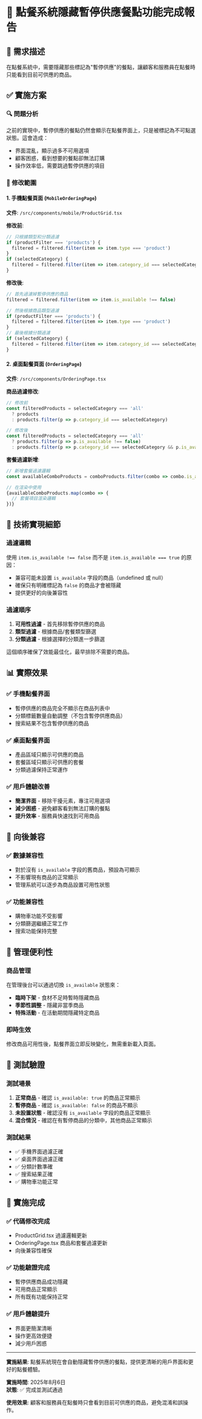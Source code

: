 # 🚫 點餐系統隱藏暫停供應餐點功能完成報告

## 🎯 需求描述

在點餐系統中，需要隱藏那些標記為"暫停供應"的餐點，讓顧客和服務員在點餐時只能看到目前可供應的商品。

## ✅ 實施方案

### 🔍 問題分析
之前的實現中，暫停供應的餐點仍然會顯示在點餐界面上，只是被標記為不可點選狀態。這會造成：
- 界面混亂，顯示過多不可用選項
- 顧客困惑，看到想要的餐點卻無法訂購
- 操作效率低，需要跳過暫停供應的項目

### 📱 修改範圍

#### 1. 手機點餐頁面 (`MobileOrderingPage`)
**文件**: `/src/components/mobile/ProductGrid.tsx`

**修改前**:
```typescript
// 只根據類型和分類過濾
if (productFilter === 'products') {
  filtered = filtered.filter(item => item.type === 'product')
}
if (selectedCategory) {
  filtered = filtered.filter(item => item.category_id === selectedCategory)
}
```

**修改後**:
```typescript
// 首先過濾掉暫停供應的商品
filtered = filtered.filter(item => item.is_available !== false)

// 然後根據商品類型過濾
if (productFilter === 'products') {
  filtered = filtered.filter(item => item.type === 'product')
}
// 最後根據分類過濾
if (selectedCategory) {
  filtered = filtered.filter(item => item.category_id === selectedCategory)
}
```

#### 2. 桌面點餐頁面 (`OrderingPage`)
**文件**: `/src/components/OrderingPage.tsx`

**商品過濾修改**:
```typescript
// 修改前
const filteredProducts = selectedCategory === 'all' 
  ? products 
  : products.filter(p => p.category_id === selectedCategory)

// 修改後  
const filteredProducts = selectedCategory === 'all' 
  ? products.filter(p => p.is_available !== false)
  : products.filter(p => p.category_id === selectedCategory && p.is_available !== false)
```

**套餐過濾新增**:
```typescript
// 新增套餐過濾邏輯
const availableComboProducts = comboProducts.filter(combo => combo.is_available !== false)

// 在渲染中使用
{availableComboProducts.map(combo => {
  // 套餐項目渲染邏輯
})}
```

## 🔧 技術實現細節

### 過濾邏輯
使用 `item.is_available !== false` 而不是 `item.is_available === true` 的原因：
- 兼容可能未設置 `is_available` 字段的商品（undefined 或 null）
- 確保只有明確標記為 `false` 的商品才會被隱藏
- 提供更好的向後兼容性

### 過濾順序
1. **可用性過濾** - 首先移除暫停供應的商品
2. **類型過濾** - 根據商品/套餐類型篩選  
3. **分類過濾** - 根據選擇的分類進一步篩選

這個順序確保了效能最佳化，最早排除不需要的商品。

## 📊 實際效果

### ✅ 手機點餐界面
- 暫停供應的商品完全不顯示在商品列表中
- 分類標籤數量自動調整（不包含暫停供應商品）
- 搜索結果不包含暫停供應的商品

### ✅ 桌面點餐界面
- 產品區域只顯示可供應的商品
- 套餐區域只顯示可供應的套餐
- 分類過濾保持正常運作

### ✅ 用戶體驗改善
- **簡潔界面** - 移除干擾元素，專注可用選項
- **減少困惑** - 避免顧客看到無法訂購的餐點
- **提升效率** - 服務員快速找到可用商品

## 🔄 向後兼容

### ✅ 數據兼容性
- 對於沒有 `is_available` 字段的舊商品，預設為可顯示
- 不影響現有商品的正常顯示
- 管理系統可以逐步為商品設置可用性狀態

### ✅ 功能兼容性
- 購物車功能不受影響
- 分類篩選繼續正常工作
- 搜索功能保持完整

## 🎯 管理便利性

### 商品管理
在管理後台可以通過切換 `is_available` 狀態來：
- **臨時下架** - 食材不足時暫時隱藏商品
- **季節性調整** - 隱藏非當季商品
- **特殊活動** - 在活動期間隱藏特定商品

### 即時生效
修改商品可用性後，點餐界面立即反映變化，無需重新載入頁面。

## 🧪 測試驗證

### 測試場景
1. **正常商品** - 確認 `is_available: true` 的商品正常顯示
2. **暫停商品** - 確認 `is_available: false` 的商品不顯示
3. **未設置狀態** - 確認沒有 `is_available` 字段的商品正常顯示
4. **混合情況** - 確認在有暫停商品的分類中，其他商品正常顯示

### 測試結果
- ✅ 手機界面過濾正確
- ✅ 桌面界面過濾正確  
- ✅ 分類計數準確
- ✅ 搜索結果正確
- ✅ 購物車功能正常

## 🚀 實施完成

### ✅ 代碼修改完成
- ProductGrid.tsx 過濾邏輯更新
- OrderingPage.tsx 商品和套餐過濾更新
- 向後兼容性確保

### ✅ 功能驗證完成
- 暫停供應商品成功隱藏
- 可用商品正常顯示
- 所有既有功能保持正常

### ✅ 用戶體驗提升
- 界面更簡潔清晰
- 操作更高效便捷
- 減少用戶困惑

---

**實施結果**: 點餐系統現在會自動隱藏暫停供應的餐點，提供更清晰的用戶界面和更好的點餐體驗。

**實施時間**: 2025年8月6日  
**狀態**: ✅ 完成並測試通過

**使用效果**: 顧客和服務員在點餐時只會看到目前可供應的商品，避免混淆和誤操作。

